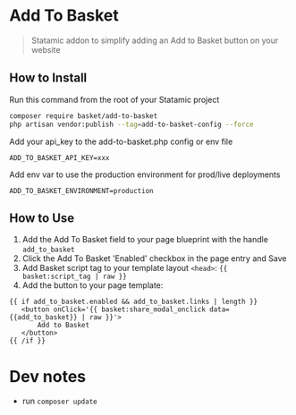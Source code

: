 # Add To Basket

> Statamic addon to simplify adding an Add to Basket button on your website

## How to Install

Run this command from the root of your Statamic project

``` bash
composer require basket/add-to-basket
php artisan vendor:publish --tag=add-to-basket-config --force
```

Add your api_key to the add-to-basket.php config or env file

```
ADD_TO_BASKET_API_KEY=xxx
```

Add env var to use the production environment for prod/live deployments

```
ADD_TO_BASKET_ENVIRONMENT=production
```

## How to Use

1. Add the Add To Basket field to your page blueprint with the handle `add_to_basket`
2. Click the Add To Basket 'Enabled' checkbox in the page entry and Save
3. Add Basket script tag to your template layout `<head>`: `{{ basket:script_tag | raw }}`
4. Add the button to your page template:
``` antlers
{{ if add_to_basket.enabled && add_to_basket.links | length }}
   <button onClick='{{ basket:share_modal_onclick data={{add_to_basket}} | raw }}'>
       Add to Basket
   </button>
{{ /if }}
```

# Dev notes

- run `composer update`